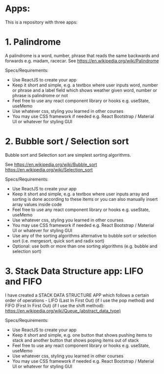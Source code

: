 # Apps:

This is a repository with three apps:

# 1. Palindrome

A palindrome is a word, number, phrase that reads the same backwards and forwards e.g. madam, racecar. See https://en.wikipedia.org/wiki/Palindrome

Specs/Requirements:

- Use ReactJS to create your app
- Keep it short and simple, e.g. a textbox where user inputs word, number or phrase and a label field which shows weather given word, number or phrase is palindrome or not
- Feel free to use any react component library or hooks e.g. useState, useMemo
- Use whatever css, styling you learned in other courses
- You may use CSS framework if needed e.g. React Bootstrap / Material UI or whatever for styling GUI

# 2. Bubble sort / Selection sort

Bubble sort and Selection sort are simplest sorting algorithms.

See https://en.wikipedia.org/wiki/Bubble_sort
https://en.wikipedia.org/wiki/Selection_sort

Specs/Requirements:

- Use ReactJS to create your app
- Keep it short and simple, e.g. a textbox where user inputs array and sorting is done according to these items or you can also manually insert array values inside code
- Feel free to use any react component library or hooks e.g. useState, useMemo
- Use whatever css, styling you learned in other courses
- You may use CSS framework if needed e.g. React Bootstrap / Material UI or whatever for styling GUI
- Use any of the sorting algorithms alternative to bubble sort or selection sort (i.e. mergesort, quick sort and radix sort)
- Optional: use both or more than one sorting algorithms (e.g. bubble and selection sort)

# 3. Stack Data Structure app: LIFO and FIFO

I have created a STACK DATA STRUCTURE APP which follows a certain order of operations - LIFO (Last In First Out) (if I use the pop method) and FIFO (First In First Out) (if I use the shift method): https://en.wikipedia.org/wiki/Queue_(abstract_data_type)

Specs/Requirements:

- Use ReactJS to create your app
- Keep it short and simple, e.g. one button that shows pushing items to stack and another button that shows poping items out of stack
- Feel free to use any react component library or hooks e.g. useState, useMemo
- Use whatever css, styling you learned in other courses
- You may use CSS framework if needed e.g. React Bootstrap / Material UI or whatever for styling GUI
